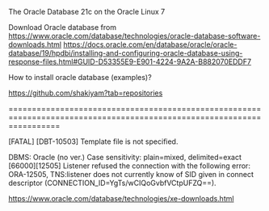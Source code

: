 The Oracle Database 21c on the Oracle Linux 7  

Download Oracle database from https://www.oracle.com/database/technologies/oracle-database-software-downloads.html
https://docs.oracle.com/en/database/oracle/oracle-database/19/hpdbi/installing-and-configuring-oracle-database-using-response-files.html#GUID-D53355E9-E901-4224-9A2A-B882070EDDF7

How to install oracle database (examples)?

https://github.com/shakiyam?tab=repositories


=======================================================================================================================

[FATAL] [DBT-10503] Template file is not specified.

DBMS: Oracle (no ver.)  Case sensitivity: plain=mixed, delimited=exact
[66000][12505] Listener refused the connection with the following error: ORA-12505, TNS:listener does not currently know of SID given in connect descriptor (CONNECTION_ID=YgTs/wCIQoGvbfVCtpUFZQ==).

https://www.oracle.com/database/technologies/xe-downloads.html